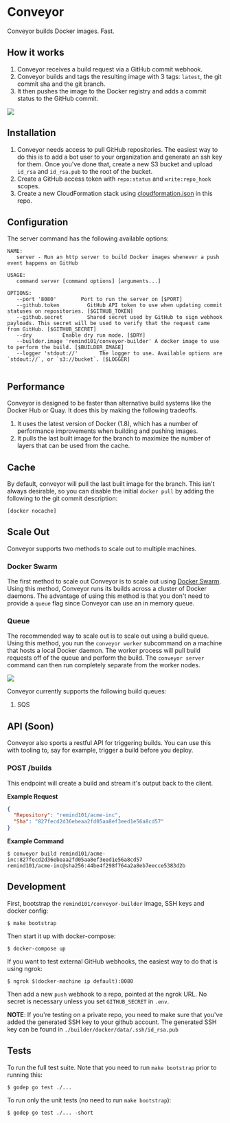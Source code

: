 # Conveyor

Conveyor builds Docker images. Fast.

## How it works

1. Conveyor receives a build request via a GitHub commit webhook.
2. Conveyor builds and tags the resulting image with 3 tags: `latest`, the git commit sha and the git branch.
3. It then pushes the image to the Docker registry and adds a commit status to the GitHub commit.

![](https://s3.amazonaws.com/ejholmes.github.com/U21Pu.png)

## Installation

1. Conveyor needs access to pull GitHub repositories. The easiest way to do this is to add a bot user to your organization and generate an ssh key for them. Once you've done that, create a new S3 bucket and upload `id_rsa` and `id_rsa.pub` to the root of the bucket.
2. Create a GitHub access token with `repo:status` and `write:repo_hook` scopes.
3. Create a new CloudFormation stack using [cloudformation.json](./cloudformation.json) in this repo.

## Configuration

The server command has the following available options:

```
NAME:
   server - Run an http server to build Docker images whenever a push event happens on GitHub

USAGE:
   command server [command options] [arguments...]

OPTIONS:
   --port '8080'        Port to run the server on [$PORT]
   --github.token         GitHub API token to use when updating commit statuses on repositories. [$GITHUB_TOKEN]
   --github.secret        Shared secret used by GitHub to sign webhook payloads. This secret will be used to verify that the request came from GitHub. [$GITHUB_SECRET]
   --dry          Enable dry run mode. [$DRY]
   --builder.image 'remind101/conveyor-builder' A docker image to use to perform the build. [$BUILDER_IMAGE]
   --logger 'stdout://'       The logger to use. Available options are `stdout://`, or `s3://bucket`. [$LOGGER]
   
```

## Performance

Conveyor is designed to be faster than alternative build systems like the Docker Hub or Quay. It does this by making the following tradeoffs.

1. It uses the latest version of Docker (1.8), which has a number of performance improvements when building and pushing images.
2. It pulls the last built image for the branch to maximize the number of layers that can be used from the cache.

## Cache

By default, conveyor will pull the last built image for the branch. This isn't always desirable, so you can disable the initial `docker pull` by adding the following to the git commit description:

```
[docker nocache]
```

## Scale Out

Conveyor supports two methods to scale out to multiple machines.

### Docker Swarm

The first method to scale out Conveyor is to scale out using [Docker Swarm](https://github.com/docker/swarm). Using this method, Conveyor runs its builds across a cluster of Docker daemons. The advantage of using this method is that you don't need to provide a `queue` flag since Conveyor can use an in memory queue.

### Queue

The recommended way to scale out is to scale out using a build queue. Using this method, you run the `conveyor worker` subcommand on a machine that hosts a local Docker daemon. The worker process will pull build requests off of the queue and perform the build. The `conveyor server` command can then run completely separate from the worker nodes.

![](https://dl.dropboxusercontent.com/u/1906634/GitHub/Conveyor%20-%20Split.png)

Conveyor currently supports the following build queues:

1. SQS

## API (Soon)

Conveyor also sports a restful API for triggering builds. You can use this with tooling to, say for example, trigger a build before you deploy.

### POST /builds

This endpoint will create a build and stream it's output back to the client.

**Example Request**

```json
{
  "Repository": "remind101/acme-inc",
  "Sha": "827fecd2d36ebeaa2fd05aa8ef3eed1e56a8cd57"
}
```

**Example Command**

```console
$ conveyor build remind101/acme-inc:827fecd2d36ebeaa2fd05aa8ef3eed1e56a8cd57
remind101/acme-inc@sha256:44be4f298f764a2a8eb7eecce5383d2b
```

## Development

First, bootstrap the `remind101/conveyor-builder` image, SSH keys and docker config:

```console
$ make bootstrap
```

Then start it up with docker-compose:

```console
$ docker-compose up
```

If you want to test external GitHub webhooks, the easiest way to do that is using ngrok:

```console
$ ngrok $(docker-machine ip default):8080
```

Then add a new `push` webhook to a repo, pointed at the ngrok URL. No secret is necessary unless you set `GITHUB_SECRET` in `.env`.

**NOTE**: If you're testing on a private repo, you need to make sure that you've added the generated SSH key to your github account. The generated SSH key can be found in `./builder/docker/data/.ssh/id_rsa.pub`

## Tests

To run the full test suite. Note that you need to run `make bootstrap` prior to running this:

```console
$ godep go test ./...
```

To run only the unit tests (no need to run `make bootstrap`):

```console
$ godep go test ./... -short
```
